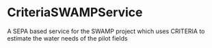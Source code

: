 # CriteriaSWAMPService
A SEPA based service for the SWAMP project which uses CRITERIA to estimate the water needs of the pilot fields
